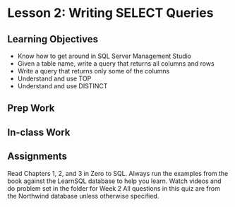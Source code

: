 # Lesson 2: Writing SELECT Queries
## Learning Objectives
* Know how to get around in SQL Server Management Studio
* Given a table name, write a query that returns all columns and rows
* Write a query that returns only some of the columns
* Understand and use TOP
* Understand and use DISTINCT

## Prep Work

## In-class Work

## Assignments
Read Chapters 1, 2, and 3 in Zero to SQL.
Always run the examples from the book against the LearnSQL database to help you learn.
Watch videos and do problem set in the folder for Week 2
All questions in this quiz are from the Northwind database unless otherwise specified.
